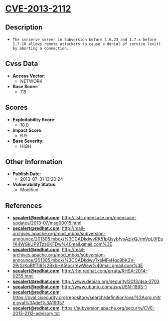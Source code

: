 
# [CVE-2013-2112](https://cve.mitre.org/cgi-bin/cvename.cgi?name=CVE-2013-2112)

## Description

- `The svnserve server in Subversion before 1.6.23 and 1.7.x before 1.7.10 allows remote attackers to cause a denial of service (exit) by aborting a connection.`

## Cvss Data

- **Access Vector**:
  - NETWORK
- **Base Score**:
  - 7.8

## Scores

- **Exploitability Score**:
  - 10.0
- **Impact Score**:
  - 6.9
- **Base Severity**:
  - HIGH

## Other Information

- **Publish Date**:
  - 2013-07-31 13:20:24
- **Vulnerability Status**:
  - Modified

## References

- **secalert@redhat.com**: http://lists.opensuse.org/opensuse-updates/2013-07/msg00015.html
- **secalert@redhat.com**: http://mail-archives.apache.org/mod_mbox/subversion-announce/201305.mbox/%3CCADkdwvRK51pQsybfvsAzjxQJrmVpL0fEa1K4WGkUP9Tzz6KFDw%40mail.gmail.com%3E
- **secalert@redhat.com**: http://mail-archives.apache.org/mod_mbox/subversion-announce/201305.mbox/%3CCADkdwvTxsMFeHgc8bK2V-2PrSrKoBffTi8%2BxbHA5tocrrewWew%40mail.gmail.com%3E
- **secalert@redhat.com**: http://rhn.redhat.com/errata/RHSA-2014-0255.html
- **secalert@redhat.com**: http://www.debian.org/security/2013/dsa-2703
- **secalert@redhat.com**: http://www.ubuntu.com/usn/USN-1893-1
- **secalert@redhat.com**: https://oval.cisecurity.org/repository/search/definition/oval%3Aorg.mitre.oval%3Adef%3A19057
- **secalert@redhat.com**: https://subversion.apache.org/security/CVE-2013-2112-advisory.txt

